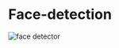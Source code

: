 # Face-detection
![face detector](https://user-images.githubusercontent.com/48982403/156938875-f2bf1546-6e76-4308-ad94-a2be85dd6f3c.jpg)

